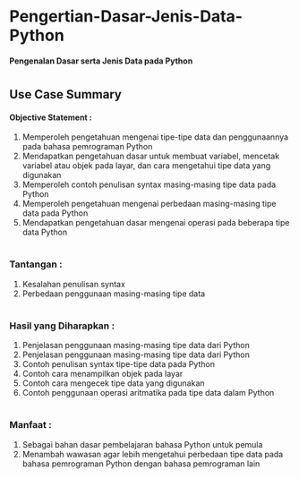 # Pengertian-Dasar-Jenis-Data-Python
#### Pengenalan Dasar serta Jenis Data pada Python
#
## Use Case Summary
#### Objective Statement :
1. Memperoleh pengetahuan mengenai tipe-tipe data dan penggunaannya pada bahasa pemrograman Python
2. Mendapatkan pengetahuan dasar untuk membuat variabel, mencetak variabel atau objek pada layar, dan cara mengetahui tipe data yang digunakan
3. Memperoleh contoh penulisan syntax masing-masing tipe data pada Python
4. Memperoleh pengetahuan mengenai perbedaan masing-masing tipe data pada Python
5. Mendapatkan pengetahuan dasar mengenai operasi pada beberapa tipe data Python
#
### Tantangan :
1. Kesalahan penulisan syntax
2. Perbedaan penggunaan masing-masing tipe data
#
### Hasil yang Diharapkan :
1. Penjelasan penggunaan masing-masing tipe data dari Python
2. Penjelasan penggunaan masing-masing tipe data dari Python
3. Contoh penulisan syntax tipe-tipe data pada Python
4. Contoh cara menampilkan objek pada layar
5. Contoh cara mengecek tipe data yang digunakan
6. Contoh penggunaan operasi aritmatika pada tipe data dalam Python
#
### Manfaat :
1. Sebagai bahan dasar pembelajaran bahasa Python untuk pemula
2. Menambah wawasan agar lebih mengetahui perbedaan tipe data pada bahasa pemrograman Python dengan bahasa pemrograman lain
